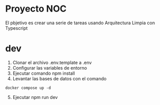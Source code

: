 # Proyecto NOC

El pbjetivo es crear una serie de tareas usando Arquitectura Limpia con Typescript

# dev
1. Clonar el archivo .env.template a .env
2. Configurar las variables de entorno
3. Ejecutar comando npm install
4. Levantar las bases de datos con el comando
```
docker compose up -d
```
5. Ejecutar npm run dev